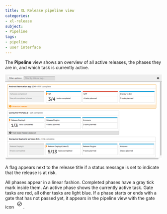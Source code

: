 ```yaml
---
title: XL Release pipeline view
categories:
- xl-release
subject:
- Pipeline
tags:
- pipeline
- user interface
---
```


The **Pipeline** view shows an overview of all active releases, the phases they are in, and which task is currently active.

![Pipeline](../images/pipeline.png)

A flag appears next to the release title if a status message is set to indicate that the release is at risk.

All phases appear in a linear fashion. Completed phases have a gray tick mark inside them. An active phase shows the currently active task. Gate tasks are red, all other tasks are light blue. If a phase starts or ends with a gate that has not passed yet, it appears in the pipeline view with the gate icon ![Gate icon](../images/gate-icon.png).
